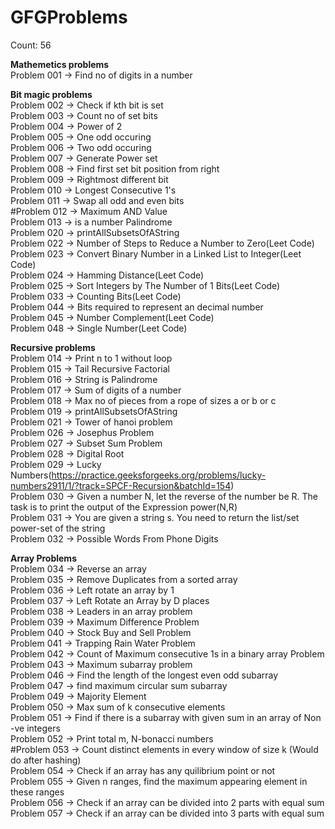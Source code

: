 



# GFGProblems

Count: 56

**Mathemetics problems**    
Problem 001  -> Find no of digits in a number  


**Bit magic problems**    
Problem 002  -> Check if kth bit is set  
Problem 003  -> Count no of set bits  
Problem 004  -> Power of 2  
Problem 005  -> One odd occuring  
Problem 006  -> Two odd occuring  
Problem 007  -> Generate Power set  
Problem 008  -> Find first set bit position from right  
Problem 009  -> Rightmost different bit  
Problem 010  -> Longest Consecutive 1's  
Problem 011  -> Swap all odd and even bits  
#Problem 012  -> Maximum AND Value  
Problem 013  -> is a number Palindrome  
Problem 020  -> printAllSubsetsOfAString  
Problem 022  -> Number of Steps to Reduce a Number to Zero(Leet Code)  
Problem 023  -> Convert Binary Number in a Linked List to Integer(Leet Code)    
Problem 024  -> Hamming Distance(Leet Code)      
Problem 025  -> Sort Integers by The Number of 1 Bits(Leet Code)     
Problem 033  -> Counting Bits(Leet Code)     
Problem 044  -> Bits required to represent an decimal number  
Problem 045  -> Number Complement(Leet Code)    
Problem 048  -> Single Number(Leet Code)  


**Recursive problems**    
Problem 014  -> Print n to 1 without loop  
Problem 015  -> Tail Recursive Factorial  
Problem 016  -> String is Palindrome  
Problem 017  -> Sum of digits of a number  
Problem 018  -> Max no of pieces from a rope of sizes a or b or c  
Problem 019  -> printAllSubsetsOfAString  
Problem 021  -> Tower of hanoi problem    
Problem 026  -> Josephus Problem  
Problem 027  -> Subset Sum Problem  
Problem 028  -> Digital Root  
Problem 029  -> Lucky Numbers(https://practice.geeksforgeeks.org/problems/lucky-numbers2911/1/?track=SPCF-Recursion&batchId=154)   
Problem 030  -> Given a number N, let the reverse of the number be R. The task is to print the output of the Expression power(N,R)   
Problem 031  -> You are given a string s. You need to return the list/set  power-set of the string  
Problem 032  -> Possible Words From Phone Digits 


**Array Problems**    
Problem 034  -> Reverse an array  
Problem 035  -> Remove Duplicates from a sorted array  
Problem 036  -> Left rotate an array by 1  
Problem 037  -> Left Rotate an Array by D places  
Problem 038  -> Leaders in an array problem  
Problem 039  -> Maximum Difference Problem      
Problem 040  -> Stock Buy and Sell Problem   
Problem 041  -> Trapping Rain Water Problem  
Problem 042  -> Count of Maximum consecutive 1s in a binary array Problem   
Problem 043  -> Maximum subarray problem  
Problem 046  -> Find the length of the longest even odd subarray    
Problem 047  -> find maximum circular sum subarray    
Problem 049  -> Majority Element   
Problem 050  -> Max sum of k consecutive elements  
Problem 051  -> Find if there is a subarray with given sum in an array of Non -ve integers    
Problem 052  -> Print total m, N-bonacci numbers  
#Problem 053  -> Count distinct elements in every window of size k (Would do after hashing)     
Problem 054  -> Check if an array has any quilibrium point or not  
Problem 055  -> Given n ranges, find the maximum appearing element in these ranges  
Problem 056  -> Check if an array can be divided into 2 parts with equal sum  
Problem 057  -> Check if an array can be divided into 3 parts with equal sum    



